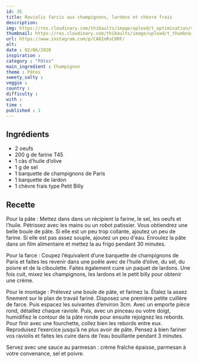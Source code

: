 ```yaml
---
id: 35
title: Raviolis farcis aux champignons, lardons et chèvre frais
description: 
img: https://res.cloudinary.com/thibaults/image/upload/t_optimisation/v1600517542/Recipes/20200602_raviolis_champignons.jpg
thumbnail: https://res.cloudinary.com/thibaults/image/upload/t_thumbnail_josie/v1600517542/Recipes/20200602_raviolis_champignons.jpg
url: https://www.instagram.com/p/CA8InRsC8RF/
alt: 
date : 02/06/2020
inspiration :
category : "Pâtes"
main_ingredient : Champignon
theme : Pâtes
sweety_salty : 
veggie : 
country :
difficulty :
with : 
time : 
published : 1
---
```


## Ingrédients
 - 2 oeufs
 - 200 g de farine T45
 - 1 càs d’huile d’olive
 - 1 g de sel
 - 1 barquette de champignons de Paris
 - 1 barquette de lardon
 - 1 chèvre frais type Petit Billy

## Recette
Pour la pâte :
Mettez dans dans un récipient la farine, le sel, les oeufs et l’huile. Pétrissez avec les mains ou un robot patissier. Vous obtiendrez une belle boule de pâte. Si elle est un peu trop collante, ajoutez un peu de farine. Si elle est pas assez souple, ajoutez un peu d'eau. Enroulez la pâte dans un film alimentaire et mettez la au frigo pendant 30 minutes.

Pour la farce :
Coupez l’équivalent d’une barquette de champignons de Paris et faites les revenir dans une poêle avec de l’huile d’olive, du sel, du poivre et de la ciboulette. Faites également cuire un paquet de lardons. Une fois cuit, mixez les champignons, les lardons et le petit billy pour obtenir une crème.

Pour le montage :
Prélevez une boule de pâte, et farinez la. Étalez la assez finement sur le plan de travail fariné. Disposez une première petite cuillère de farce. Puis espacez les suivantes d’environ 3cm. Avec un emporte pièce rond, détaillez chaque raviole. Puis, avec un pinceau ou votre doigt, humidifiez le contour de la pâte ronde pour ensuite rejoignez les rebords. Pour finir avec une fourchette, collez bien les rebords entre eux.
Reproduisez l’exercice jusqu’à ne plus avoir de pâte. Pensez à bien fariner vos raviolis et faites les cuire dans de l’eau bouillante pendant 3 minutes.

Servez avec une sauce au parmesan : crème fraîche épaisse, parmesan à votre convenance, sel et poivre.